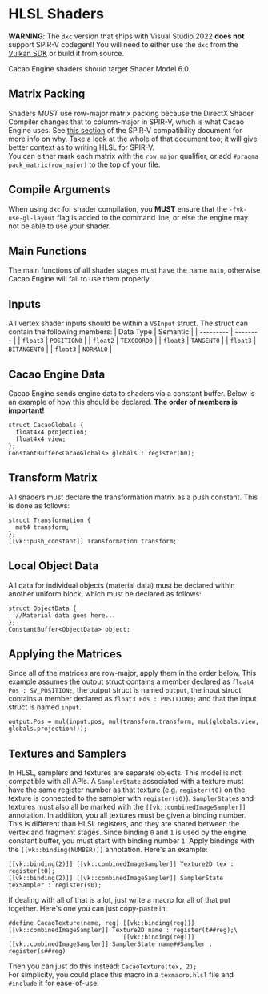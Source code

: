 # HLSL Shaders

**WARNING**: The `dxc` version that ships with Visual Studio 2022 **does not** support SPIR-V codegen!! You will need to either use the `dxc` from the [Vulkan SDK](https://vulkan.lunarg.org) or build it from source.  

Cacao Engine shaders should target Shader Model 6.0.  

## Matrix Packing
Shaders *MUST* use row-major matrix packing because the DirectX Shader Compiler changes that to column-major in SPIR-V, which is what Cacao Engine uses. See [this section](https://github.com/microsoft/DirectXShaderCompiler/blob/main/docs/SPIR-V.rst#appendix-a-matrix-representation) of the SPIR-V compatibility document for more info on why. Take a look at the whole of that document too; it will give better context as to writing HLSL for SPIR-V.  
You can either mark each matrix with the `row_major` qualifier, or add `#pragma pack_matrix(row_major)` to the top of your file.

## Compile Arguments
When using `dxc` for shader compilation, you **MUST** ensure that the `-fvk-use-gl-layout` flag is added to the command line, or else the engine may not be able to use your shader.

## Main Functions
The main functions of all shader stages must have the name `main`, otherwise Cacao Engine will fail to use them properly.  

## Inputs
All vertex shader inputs should be within a `VSInput` struct. The struct can contain the following members:
| Data Type | Semantic |
| --------- | -------- |
| `float3` | `POSITION0` |
| `float2` | `TEXCOORD0` |
| `float3` | `TANGENT0` |
| `float3` | `BITANGENT0` |
| `float3` | `NORMAL0` |  

## Cacao Engine Data
Cacao Engine sends engine data to shaders via a constant buffer. Below is an example of how this should be declared. **The order of members  is important!**  
```{code-block} hlsl
struct CacaoGlobals {
  float4x4 projection;
  float4x4 view;
};
ConstantBuffer<CacaoGlobals> globals : register(b0);
```  

## Transform Matrix
All shaders must declare the transformation matrix as a push constant. This is done as follows:
```{code-block} hlsl
struct Transformation {
  mat4 transform;
};
[[vk::push_constant]] Transformation transform;
```

## Local Object Data
All data for individual objects (material data) must be declared within another uniform block, which must be declared as follows: 
```{code-block} hlsl
struct ObjectData {
  //Material data goes here...
};
ConstantBuffer<ObjectData> object;
```  

## Applying the Matrices
Since all of the matrices are row-major, apply them in the order below. This example assumes the output struct contains a member declared as `float4 Pos : SV_POSITION;`, the output struct is named `output`, the input struct contains a member declared as `float3 Pos : POSITION0;` and that the input struct is named `input`.  
```{code-block} hlsl
output.Pos = mul(input.pos, mul(transform.transform, mul(globals.view, globals.projection)));
```  

## Textures and Samplers
In HLSL, samplers and textures are separate objects. This model is not compatible with all APIs. A `SamplerState` associated with a texture must have the same register number as that texture (e.g. `register(t0)` on the texture is connected to the sampler with `register(s0)`). `SamplerState`s and textures must also all be marked with the `[[vk::combinedImageSampler]]` annotation. In addition, you all textures must be given a binding number. This is different than HLSL registers, and they are shared between the vertex and fragment stages. Since binding `0` and `1` is used by the engine constant buffer, you must start with binding number `1`. Apply bindings with the `[[vk::binding(NUMBER)]]` annotation. Here's an example:  
```{code-block} hlsl
[[vk::binding(2)]] [[vk::combinedImageSampler]] Texture2D tex : register(t0);
[[vk::binding(2)]] [[vk::combinedImageSampler]] SamplerState texSampler : register(s0);
```  
If dealing with all of that is a lot, just write a macro for all of that put together. Here's one you can just copy-paste in:
```{code-block} hlsl
#define CacaoTexture(name, reg) [[vk::binding(reg)]] [[vk::combinedImageSampler]] Texture2D name : register(t##reg);\
								[[vk::binding(reg)]] [[vk::combinedImageSampler]] SamplerState name##Sampler : register(s##reg)
```  
Then you can just do this instead: `CacaoTexture(tex, 2);`  
For simplicity, you could place this macro in a `texmacro.hlsl` file and `#include` it for ease-of-use.